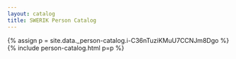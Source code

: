 ```yaml
---
layout: catalog
title: SWERIK Person Catalog
---
```

{% assign p = site.data._person-catalog.i-C36nTuziKMuU7CCNJm8Dgo %}
{% include person-catalog.html p=p %}

